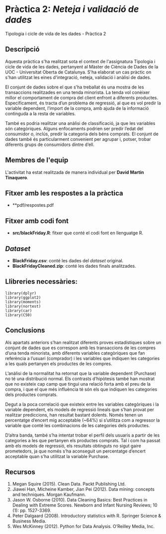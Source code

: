 # Pràctica 2: _Neteja i validació de dades_
Tipologia i cicle de vida de les dades - Pràctica 2

## Descripció

Aquesta pràctica s'ha realitzat sota el context de l'assignatura Tipologia i cicle de vida de les dades, pertanyent al Màster de Ciència de Dades de la UOC - Universitat Oberta de Catalunya. S'ha elaborat un cas pràctic on s'han utilitzat les eines d'integració, neteja, validació i anàlisi de dades.

El conjunt de dades sobre el que s'ha treballat és una mostra de les transaccions realitzades en una tenda minorista. La tenda vol conèixer millor el comportament de compra del client enfront a diferents productes. Específicament, és tracta d’un problema de regressió, al que es vol predir la variable dependent, l’import de la compra, amb ajuda de la informació continguda a la resta de variables.

També es podria realitzar una anàlisi de classificació, ja que les variables són categòriques. Alguns enfocaments podrien ser predir l’edat del consumidor o, inclús, predir la categoria dels béns comprats. El conjunt de dades també és particularment convenient per agrupar i, potser, trobar diferents grups de consumidors dintre d’ell.


## Membres de l'equip

L'activitat ha estat realitzada de manera individual per **David Martin Tinaquero**.

## Fitxer amb les respostes a la pràctica

* **pdf/respostes.pdf

## Fitxer amb codi font

* **src/blackFriday.R**: fitxer que conté el codi font en llenguatge R.

## _Dataset_

* **BlackFriday.csv**: conté les dades del _dataset_ original.
* **BlackFridayCleaned.zip**: conté les dades finals analitzades. 

## Llibreries necessàries:
```
library(dplyr)
library(ggplot2)
library(moments)
library(nortest)
library(car)
library(C50)

```

## Conclusions

Als apartats anteriors s’han realitzat diferents proves estadístiques sobre un conjunt de dades que es correspon amb les transaccions de les compres d’una tenda minorista, amb diferents variables categòriques que fan referència a l’usuari (comprador) i les variables que indiquen les categories a les quals pertanyen els productes de les compres.

L’anàlisi de la normalitat ha retornat que la variable dependent (Purchase) no té una distribució normal. Els contrasts d’hipòtesis també han mostrat que no existeix cap camp que tingui una relació forta amb el preu de la compra, i que el que més influència té són els que indiquen les categories dels productes comprats.

Degut a la poca correlació que existeix entre les variables categòriques i la variable dependent, els models de regressió lineals que s’han provat per realitzar prediccions, han resultat bastant dolents. Només tenen un percentatge d’encert mig acceptable (~64%) si s’utilitza com a regressor la variable que conté les combinacions de les categories dels productes.

D’altra banda, també s’ha intentat trobar el perfil dels usuaris a partir de les categories a les que pertanyen els productes comprats. Tal i com ha passat amb els models de regressió, els resultats obtinguts no sigut gaire prometedors, ja que només s’ha aconseguit un percentatge d’encert acceptable quan s’ha utilitzat la variable Purchase.

## Recursos
1. Megan Squire (2015). Clean Data. Packt Publishing Ltd.
2. Jiawei Han, Micheine Kamber, Jian Pei (2012). Data mining: concepts and techniques. Morgan Kaufmann.
3. Jason W. Osborne (2010). Data Cleaning Basics: Best Practices in Dealing with Extreme Scores. Newborn and Infant Nursing Reviews; 10 (1): pp. 1527-3369.
4. Peter Dalgaard (2008). Introductory statistics with R. Springer Science & Business Media.
5. Wes McKinney (2012). Python for Data Analysis. O’Reilley Media, Inc.
